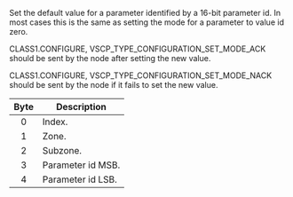 Set the default value for a parameter identified by a 16-bit parameter id. In most cases this is the same as setting the mode for a parameter to value id zero.

CLASS1.CONFIGURE, VSCP_TYPE_CONFIGURATION_SET_MODE_ACK should be sent by the node after setting the new value.

CLASS1.CONFIGURE, VSCP_TYPE_CONFIGURATION_SET_MODE_NACK should be sent by the node if it fails to set the new value.

 | Byte | Description | 
 | :----: | ----------- | 
 | 0    | Index.                | 
 | 1    | Zone.                 | 
 | 2    | Subzone.              | 
 | 3    | Parameter id MSB. | 
 | 4    | Parameter id LSB. |
 